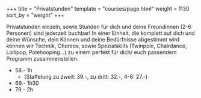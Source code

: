 +++
title = "Privatstunden"
template = "courses/page.html"
weight = 1130
sort_by = "weight"
+++

Privatstunden einzeln, sowie Stunden für dich und deine Freundinnen (2-6 Personen) sind jederzeit buchbar! In einer Einheit, die komplett auf dich und deine Wünsche, dein Können und deine Bedürfnisse abgestimmt wird können wir Technik, Choreos, sowie Spezialskills (Twinpole, Chairdance, Lollipop, Polehooping…) zu einem perfekt für dich/ euch passendem Programm zusammenstellen.

- 58.- 1h
  - (Staffelung zu zweit: 39.-, zu dritt: 32.-, 4-6: 27.-) 
- 69.- 1h30
- 79.- 2h
